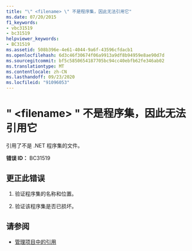 ```yaml
---
title: "\" <filename> \" 不是程序集，因此无法引用它"
ms.date: 07/20/2015
f1_keywords:
- vbc31519
- bc31519
helpviewer_keywords:
- BC31519
ms.assetid: 508b396e-4e61-4044-9a6f-43596cfdacb1
ms.openlocfilehash: 6d3c46f30674f06a9913a9df8b94959e8ae90d7d
ms.sourcegitcommit: bf5c5850654187705bc94cc40ebfb62fe346ab02
ms.translationtype: MT
ms.contentlocale: zh-CN
ms.lasthandoff: 09/23/2020
ms.locfileid: "91096053"
---
```

# <a name="filename-cannot-be-referenced-because-it-is-not-an-assembly"></a>" \<filename> " 不是程序集，因此无法引用它

引用了不是 .NET 程序集的文件。  
  
 **错误 ID：** BC31519  
  
## <a name="to-correct-this-error"></a>更正此错误  
  
1. 验证程序集的名称和位置。  
  
2. 验证该程序集是否已损坏。  
  
## <a name="see-also"></a>请参阅

- [管理项目中的引用](/visualstudio/ide/managing-references-in-a-project)
